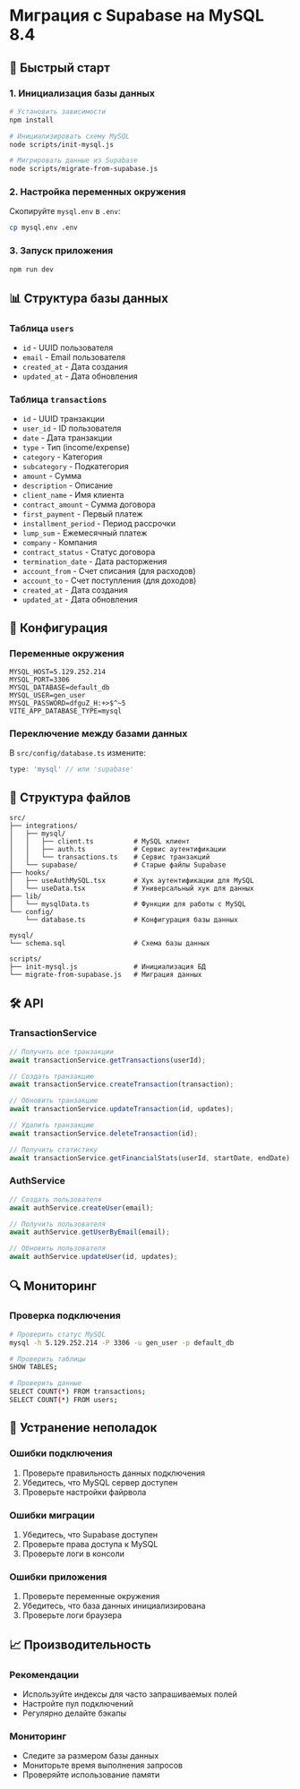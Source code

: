 # Миграция с Supabase на MySQL 8.4

## 🚀 Быстрый старт

### 1. Инициализация базы данных
```bash
# Установить зависимости
npm install

# Инициализировать схему MySQL
node scripts/init-mysql.js

# Мигрировать данные из Supabase
node scripts/migrate-from-supabase.js
```

### 2. Настройка переменных окружения
Скопируйте `mysql.env` в `.env`:
```bash
cp mysql.env .env
```

### 3. Запуск приложения
```bash
npm run dev
```

## 📊 Структура базы данных

### Таблица `users`
- `id` - UUID пользователя
- `email` - Email пользователя
- `created_at` - Дата создания
- `updated_at` - Дата обновления

### Таблица `transactions`
- `id` - UUID транзакции
- `user_id` - ID пользователя
- `date` - Дата транзакции
- `type` - Тип (income/expense)
- `category` - Категория
- `subcategory` - Подкатегория
- `amount` - Сумма
- `description` - Описание
- `client_name` - Имя клиента
- `contract_amount` - Сумма договора
- `first_payment` - Первый платеж
- `installment_period` - Период рассрочки
- `lump_sum` - Ежемесячный платеж
- `company` - Компания
- `contract_status` - Статус договора
- `termination_date` - Дата расторжения
- `account_from` - Счет списания (для расходов)
- `account_to` - Счет поступления (для доходов)
- `created_at` - Дата создания
- `updated_at` - Дата обновления

## 🔧 Конфигурация

### Переменные окружения
```env
MYSQL_HOST=5.129.252.214
MYSQL_PORT=3306
MYSQL_DATABASE=default_db
MYSQL_USER=gen_user
MYSQL_PASSWORD=dfguZ_H:+>$^~5
VITE_APP_DATABASE_TYPE=mysql
```

### Переключение между базами данных
В `src/config/database.ts` измените:
```typescript
type: 'mysql' // или 'supabase'
```

## 📁 Структура файлов

```
src/
├── integrations/
│   ├── mysql/
│   │   ├── client.ts          # MySQL клиент
│   │   ├── auth.ts            # Сервис аутентификации
│   │   └── transactions.ts    # Сервис транзакций
│   └── supabase/              # Старые файлы Supabase
├── hooks/
│   ├── useAuthMySQL.tsx       # Хук аутентификации для MySQL
│   └── useData.tsx            # Универсальный хук для данных
├── lib/
│   └── mysqlData.ts           # Функции для работы с MySQL
└── config/
    └── database.ts            # Конфигурация базы данных

mysql/
└── schema.sql                 # Схема базы данных

scripts/
├── init-mysql.js              # Инициализация БД
└── migrate-from-supabase.js   # Миграция данных
```

## 🛠️ API

### TransactionService
```typescript
// Получить все транзакции
await transactionService.getTransactions(userId);

// Создать транзакцию
await transactionService.createTransaction(transaction);

// Обновить транзакцию
await transactionService.updateTransaction(id, updates);

// Удалить транзакцию
await transactionService.deleteTransaction(id);

// Получить статистику
await transactionService.getFinancialStats(userId, startDate, endDate);
```

### AuthService
```typescript
// Создать пользователя
await authService.createUser(email);

// Получить пользователя
await authService.getUserByEmail(email);

// Обновить пользователя
await authService.updateUser(id, updates);
```

## 🔍 Мониторинг

### Проверка подключения
```bash
# Проверить статус MySQL
mysql -h 5.129.252.214 -P 3306 -u gen_user -p default_db

# Проверить таблицы
SHOW TABLES;

# Проверить данные
SELECT COUNT(*) FROM transactions;
SELECT COUNT(*) FROM users;
```

## 🚨 Устранение неполадок

### Ошибки подключения
1. Проверьте правильность данных подключения
2. Убедитесь, что MySQL сервер доступен
3. Проверьте настройки файрвола

### Ошибки миграции
1. Убедитесь, что Supabase доступен
2. Проверьте права доступа к MySQL
3. Проверьте логи в консоли

### Ошибки приложения
1. Проверьте переменные окружения
2. Убедитесь, что база данных инициализирована
3. Проверьте логи браузера

## 📈 Производительность

### Рекомендации
- Используйте индексы для часто запрашиваемых полей
- Настройте пул подключений
- Регулярно делайте бэкапы

### Мониторинг
- Следите за размером базы данных
- Мониторьте время выполнения запросов
- Проверяйте использование памяти
